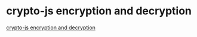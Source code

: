 # crypto-js encryption and decryption
[crypto-js encryption and decryption](https://aiwithcloud.com/2022/09/19/crypto_js_encryption_and_decryption/)